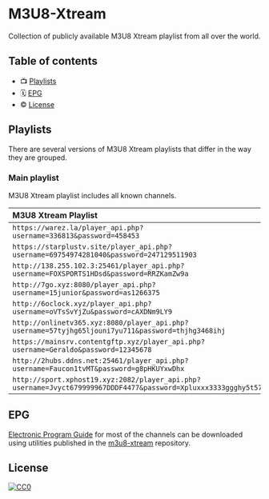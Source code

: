 # M3U8-Xtream

Collection of publicly available M3U8 Xtream playlist from all over the world.

## Table of contents

- 📺 [Playlists](#playlists)
- 🗓 [EPG](#epg)
- © [License](#license)

## Playlists

There are several versions of M3U8 Xtream playlists that differ in the way they are grouped.

### Main playlist

M3U8 Xtream playlist includes all known channels.

<table>
  <thead>
    <tr><th align="left">M3U8 Xtream Playlist</th></tr>
  </thead>
  <tbody>
    <tr><td nowrap><code>https://warez.la/player_api.php?username=336813&password=458453</code></td></tr>
    <tr><td nowrap><code>https://starplustv.site/player_api.php?username=69754974281040&password=247129511903</code></td></tr>
    <tr><td nowrap><code>http://138.255.102.3:25461/player_api.php?username=FOXSPORTS1HDsd&password=RRZKamZw9a</code></td></tr>
    <tr><td nowrap><code>http://7go.xyz:8080/player_api.php?username=15junior&password=as1266375</code></td></tr>
    <tr><td nowrap><code>http://6oclock.xyz/player_api.php?username=oVTsSvYjZu&password=cAXDNm9LY9</code></td></tr>
    <tr><td nowrap><code>http://onlinetv365.xyz:8080/player_api.php?username=57tyjhg65ljouni7yu711&password=thjhg3468ihj</code></td></tr>
    <tr><td nowrap><code>https://mainsrv.contentgftp.xyz/player_api.php?username=Geraldo&password=12345678</code></td></tr>
    <tr><td nowrap><code>http://2hubs.ddns.net:25461/player_api.php?username=Faucon1tvMT&password=g8pHKUYxwDhx</code></td></tr>
    <tr><td nowrap><code>http://sport.xphost19.xyz:2082/player_api.php?username=Jvyct679999967DDDF4477&password=Xpluxxx3333ggghy5t57</code></td></tr>
  </tbody>
</table>

## EPG

[Electronic Program Guide](https://en.wikipedia.org/wiki/Electronic_program_guide) for most of the channels can be downloaded using utilities published in the [m3u8-xtream](https://github.com/m3u8-xtream/m3u8-xtream-playlist) repository.

## License

[![CC0](http://mirrors.creativecommons.org/presskit/buttons/88x31/svg/cc-zero.svg)](LICENSE)
